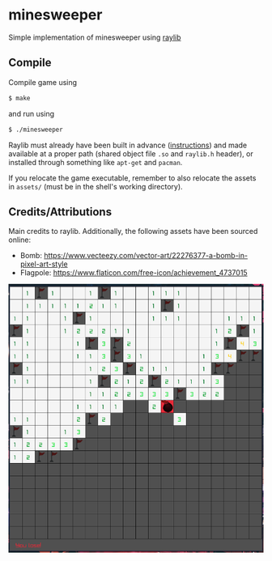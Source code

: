 # minesweeper
Simple implementation of minesweeper using [raylib](https://www.raylib.com/)

## Compile
Compile game using

```bash
$ make
```

and run using
```bash
$ ./minesweeper
```

Raylib must already have been built in advance ([instructions](https://github.com/raysan5/raylib/wiki)) and made available at a proper path (shared object file `.so` and `raylib.h` header), or installed through something like `apt-get` and `pacman`.

If you relocate the game executable, remember to also relocate the assets in `assets/` (must be in the shell's working directory).

## Credits/Attributions
Main credits to raylib. Additionally, the following assets have been sourced online:
- Bomb: https://www.vecteezy.com/vector-art/22276377-a-bomb-in-pixel-art-style
- Flagpole: https://www.flaticon.com/free-icon/achievement_4737015

![screenshot](screenshot.png)
